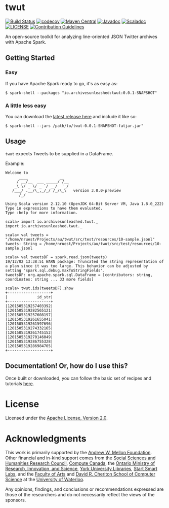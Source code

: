 # twut

[![Build Status](https://travis-ci.org/archivesunleashed/twut.svg?branch=master)](https://travis-ci.org/archivesunleashed/twut)
[![codecov](https://codecov.io/gh/archivesunleashed/twut/branch/master/graph/badge.svg)](https://codecov.io/gh/archivesunleashed/twut)
[![Maven Central](https://maven-badges.herokuapp.com/maven-central/io.archivesunleashed/twut/badge.svg)](https://maven-badges.herokuapp.com/maven-central/io.archivesunleashed/twut)
[![Javadoc](https://javadoc-badge.appspot.com/io.archivesunleashed/twut.svg?label=javadoc)](http://api.docs.archivesunleashed.io/0.18.0/apidocs/index.html)
[![Scaladoc](https://javadoc-badge.appspot.com/io.archivesunleashed/twut.svg?label=scaladoc)](http://api.docs.archivesunleashed.io/0.18.0/scaladocs/index.html)
[![LICENSE](https://img.shields.io/badge/license-Apache-blue.svg?style=flat)](https://www.apache.org/licenses/LICENSE-2.0)
[![Contribution Guidelines](http://img.shields.io/badge/CONTRIBUTING-Guidelines-blue.svg)](./CONTRIBUTING.md)

An open-source toolkit for analyzing line-oriented JSON Twitter archives with Apache Spark.

## Getting Started

### Easy

If you have Apache Spark ready to go, it's as easy as:

```
$ spark-shell --packages "io.archivesunleashed:twut:0.0.1-SNAPSHOT"
```

### A little less easy

You can download the [latest release here](https://github.com/archivesunleashed/twut/releases) and include it like so:

```
$ spark-shell --jars /path/to/twut-0.0.1-SNAPSHOT-fatjar.jar"
```

## Usage

`twut` expects Tweets to be supplied in a DataFrame.

Example:

```
Welcome to
      ____              __
     / __/__  ___ _____/ /__
    _\ \/ _ \/ _ `/ __/  '_/
   /___/ .__/\_,_/_/ /_/\_\   version 3.0.0-preview
      /_/
         
Using Scala version 2.12.10 (OpenJDK 64-Bit Server VM, Java 1.8.0_222)
Type in expressions to have them evaluated.
Type :help for more information.

scala> import io.archivesunleashed.twut._
import io.archivesunleashed.twut._

scala> val tweets = "/home/nruest/Projects/au/twut/src/test/resources/10-sample.jsonl"
tweets: String = /home/nruest/Projects/au/twut/src/test/resources/10-sample.jsonl

scala> val tweetsDF = spark.read.json(tweets)
19/12/02 13:38:51 WARN package: Truncated the string representation of a plan since it was too large. This behavior can be adjusted by setting 'spark.sql.debug.maxToStringFields'.
tweetsDF: org.apache.spark.sql.DataFrame = [contributors: string, coordinates: string ... 33 more fields]

scala> twut.ids(tweetsDF).show
+-------------------+
|             id_str|
+-------------------+
|1201505319257403392|
|1201505319282565121|
|1201505319257608197|
|1201505319261655041|
|1201505319261597696|
|1201505319274332165|
|1201505319261745152|
|1201505319270146049|
|1201505319286755328|
|1201505319286984705|
+-------------------+
```

## Documentation! Or, how do I use this?

Once built or downloaded, you can follow the basic set of recipes and tutorials [here](https://github.com/archivesunleashed/twut/wiki/).

# License

Licensed under the [Apache License, Version 2.0](http://www.apache.org/licenses/LICENSE-2.0).

# Acknowledgments

This work is primarily supported by the [Andrew W. Mellon Foundation](https://mellon.org/). Other financial and in-kind support comes from the [Social Sciences and Humanities Research Council](http://www.sshrc-crsh.gc.ca/), [Compute Canada](https://www.computecanada.ca/), the [Ontario Ministry of Research, Innovation, and Science](https://www.ontario.ca/page/ministry-research-innovation-and-science), [York University Libraries](https://www.library.yorku.ca/web/), [Start Smart Labs](http://www.startsmartlabs.com/), and the [Faculty of Arts](https://uwaterloo.ca/arts/) and [David R. Cheriton School of Computer Science](https://cs.uwaterloo.ca/) at the [University of Waterloo](https://uwaterloo.ca/).

Any opinions, findings, and conclusions or recommendations expressed are those of the researchers and do not necessarily reflect the views of the sponsors.
